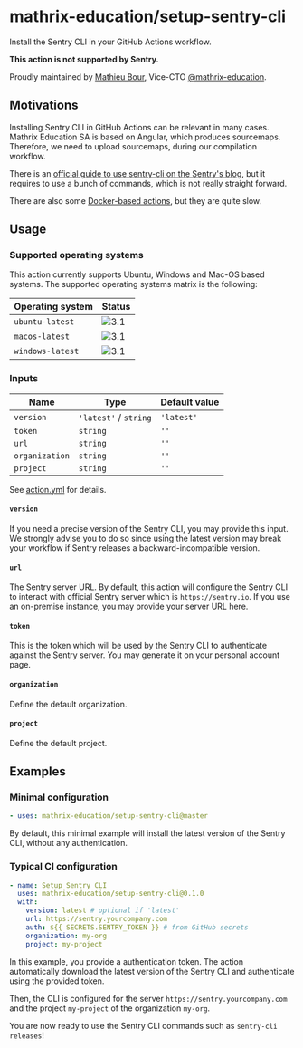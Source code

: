 # mathrix-education/setup-sentry-cli
Install the Sentry CLI in your GitHub Actions workflow.

**This action is not supported by Sentry.**

Proudly maintained by [Mathieu Bour][1.1], Vice-CTO
[@mathrix-education][1.2].

[1.1]: https://github.com/mathieu-bour
[1.2]: https://github.com/mathrix-education

## Motivations
Installing Sentry CLI in GitHub Actions can be relevant in many cases.
Mathrix Education SA is based on Angular, which produces sourcemaps.
Therefore, we need to upload sourcemaps, during our compilation
workflow.

There is an
[official guide to use sentry-cli on the Sentry's blog][2.1],
but it requires to use a bunch of commands, which is not really
straight forward.

There are also some [Docker-based actions][2.2], but they are quite
slow.

[2.1]: https://blog.sentry.io/2019/12/17/using-github-actions-to-create-sentry-releases
[2.2]: https://github.com/marketplace?type=actions&query=sentry


## Usage
### Supported operating systems
This action currently supports Ubuntu, Windows and Mac-OS based systems.
The supported operating systems matrix is the following:

| Operating system | Status |
|------------------|-------|
| `ubuntu-latest`  | ![3.1] |
| `macos-latest`   | ![3.1] |
| `windows-latest` | ![3.1] |

[3.1]: https://img.shields.io/badge/status-supported-brightgreen

### Inputs
| Name           | Type                  | Default value |
|----------------|-----------------------|---------------|
| `version`      | `'latest'` / `string` | `'latest'`    |
| `token`        | `string`              | `''`          |
| `url`          | `string`              | `''`          |
| `organization` | `string`              | `''`          |
| `project`      | `string`              | `''`          |

See [action.yml](action.yml) for details.

#### `version`
If you need a precise version of the Sentry CLI, you may provide this
input. We strongly advise you to do so since using the latest version
may break your workflow if Sentry releases a backward-incompatible
version.

#### `url`
The Sentry server URL. By default, this action will configure the
Sentry CLI to interact with official Sentry server which is
`https://sentry.io`. If you use an on-premise instance, you may provide
your server URL here.

#### `token`
This is the token which will be used by the Sentry CLI to authenticate
against the Sentry server.
You may generate it on your personal account page.

#### `organization`
Define the default organization.

#### `project`
Define the default project.

## Examples
### Minimal configuration
```yaml
- uses: mathrix-education/setup-sentry-cli@master
```
By default, this minimal example will install the latest version of the
Sentry CLI, without any authentication.

### Typical CI configuration
```yaml
- name: Setup Sentry CLI
  uses: mathrix-education/setup-sentry-cli@0.1.0
  with:
    version: latest # optional if 'latest'
    url: https://sentry.yourcompany.com
    auth: ${{ SECRETS.SENTRY_TOKEN }} # from GitHub secrets
    organization: my-org
    project: my-project
```
In this example, you provide a authentication token. The action
automatically download the latest version of the Sentry CLI and
authenticate using the provided token.

Then, the CLI is configured for the server
`https://sentry.yourcompany.com` and the project `my-project` of the
organization `my-org`.

You are now ready to use the Sentry CLI commands such as
`sentry-cli releases`!
